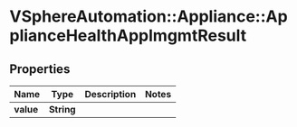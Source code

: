 # VSphereAutomation::Appliance::ApplianceHealthApplmgmtResult

## Properties
Name | Type | Description | Notes
------------ | ------------- | ------------- | -------------
**value** | **String** |  | 


